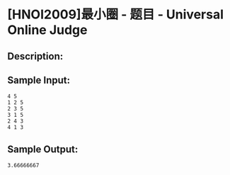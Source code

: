 # [HNOI2009]最小圈 - 题目 - Universal Online Judge

## Description: 

 


## Sample Input: 
```
4 5
1 2 5
2 3 5
3 1 5
2 4 3
4 1 3
```

## Sample Output: 
```
3.66666667
```
